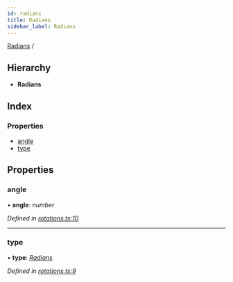 ```yaml
---
id: radians
title: Radians
sidebar_label: Radians
---
```


[Radians](radians.md) /

## Hierarchy

* **Radians**

## Index

### Properties

* [angle](radians.md#angle)
* [type](radians.md#type)

## Properties

###  angle

• **angle**: *number*

*Defined in [rotations.ts:10](https://github.com/Hopding/pdf-lib/blob/f17521b/src/api/rotations.ts#L10)*

___

###  type

• **type**: *[Radians](../enums/rotationtypes.md#radians)*

*Defined in [rotations.ts:9](https://github.com/Hopding/pdf-lib/blob/f17521b/src/api/rotations.ts#L9)*
